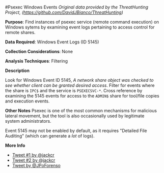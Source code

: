 #Psexec Windows Events
*Original data provided by the ThreatHunting Project, (https://github.com/DavidJBianco/ThreatHunting)*

**Purpose**: 
Find instances of psexec service (remote command execution) on Windows sytems by examining event logs pertaining to access control for remote shares.

**Data Required**: 
Windows Event Logs (ID 5145)

**Collection Considerations**: 
None

**Analysis Techniques**: 
Filtering

**Description**

Look for Windows Event ID 5145, _A network share object was checked to
see whether client can be granted desired access_.  Filter for events
where the share is `IPC$` and the service is `PSEXECSVC-*`.  Cross
reference by examining the 5145 events for access to the `ADMIN$`
share for tool/file copies and execution events.

**Other Notes** 
Psexec is one of the most common mechanisms for
malicious lateral movement, but the tool is also occasionally used by
legitimate system administrators.

Event 5145 may not be enabled by default, as it requires "Detailed
File Auditing" (which can generate a *lot* of logs).

**More Info**

- [Tweet #1 by @jackcr](https://twitter.com/jackcr/status/733686717446656001)
- [Tweet #2 by @jackcr](https://twitter.com/jackcr/status/743587901468979202)
- [Tweet by @JPoForenso](https://twitter.com/JPoForenso/status/743663854601670656)

